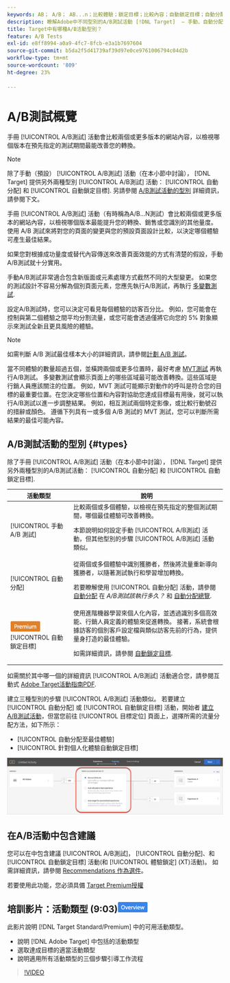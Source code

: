 ```yaml
---
keywords: AB； A/B； AB...n；比較體驗；鎖定目標；比較內容；自動鎖定目標；自動分配
description: 瞭解Adobe中不同型別的A/B測試活動 [!DNL Target]  — 手動、自動分配和自動鎖定目標。 選擇適合您的選擇。
title: Target中有哪種A/B活動型別？
feature: A/B Tests
exl-id: e8ff8994-a0a9-4fc7-8fcb-e3a1b7697604
source-git-commit: b5da2f5d41739af39d97e0ce9761006794c04d2b
workflow-type: tm+mt
source-wordcount: '809'
ht-degree: 23%

---
```


# A/B測試概覽

手冊 [!UICONTROL A/B測試] 活動會比較兩個或更多版本的網站內容，以檢視哪個版本在預先指定的測試期間最能改善您的轉換。

>[!NOTE]
>
>除了手動（預設） [!UICONTROL A/B測試] 活動（在本小節中討論）， [!DNL Target] 提供另外兩種型別 [!UICONTROL A/B測試] 活動： [!UICONTROL 自動分配] 和 [!UICONTROL 自動鎖定目標]. 另請參閱 [A/B測試活動的型別](#types) 詳細資訊，請參閱下文。

手冊 [!UICONTROL A/B測試] 活動（有時稱為A/B...N測試）會比較兩個或更多版本的網站內容，以檢視哪個版本最能提升您的轉換、銷售或您識別的其他量度。 使用 A/B 測試來將對您的頁面的變更與您的預設頁面設計比較，以決定哪個體驗可產生最佳結果。

如果您對根據成功量度或替代內容傳送來改善頁面效能的方式有清楚的假設，手動A/B測試就十分實用。

手動A/B測試非常適合包含新版面或元素處理方式截然不同的大型變更。 如果您的測試設計不容易分解為個別頁面元素，您應先執行A/B測試，再執行 [多變數測試](/help/main/c-activities/c-multivariate-testing/multivariate-testing.md).

設定A/B測試時，您可以決定可看見每個體驗的訪客百分比。 例如，您可能會在控制與第二個體驗之間平均分割流量，或您可能會透過僅將它向您的 5% 對象顯示來測試全新且更具風險的體驗。

>[!NOTE]
>
>如需判斷 A/B 測試最佳樣本大小的詳細資訊，請參閱[計劃 A/B 測試](/help/main/c-activities/t-test-ab/sample-size-determination.md)。

當不同體驗的數量超過五個，並橫跨兩個或更多位置時，最好考慮 [MVT測試](/help/main/c-activities/c-multivariate-testing/multivariate-testing.md) 再執行A/B測試。 多變數測試會顯示頁面上的哪些區域最可能改善轉換。這些區域是行銷人員應該關注的位置。 例如，MVT 測試可能顯示對動作的呼叫是符合您的目標的最重要位置。在您決定哪些位置和內容對協助您達成目標最有用後，就可以執行A/B測試以進一步調整結果。 例如，相互測試兩個特定影像，或比較行動號召的措辭或顏色。 遵循下列具有一或多個 A/B 測試的 MVT 測試，您可以判斷所需結果的最佳可能內容。

## A/B測試活動的型別 {#types}

除了手冊 [!UICONTROL A/B測試] 活動（在本小節中討論）， [!DNL Target] 提供另外兩種型別的A/B測試活動： [!UICONTROL 自動分配] 和 [!UICONTROL 自動鎖定目標].

| 活動類型 | 說明 |
| --- | --- |
| [!UICONTROL 手動 A/B 測試] | 比較兩個或多個體驗，以檢視在預先指定的整個測試期間，哪個最佳體驗可改善轉換。<P>本節說明如何設定手動 [!UICONTROL A/B測試] 活動，但其他型別的步驟 [!UICONTROL A/B測試] 活動類似。 |
| [!UICONTROL 自動分配] | 從兩個或多個體驗中識別獲勝者，然後將流量重新導向獲勝者，以隨著測試執行和學習增加轉換。<P>若要瞭解使用 [!UICONTROL 自動分配] 活動，請參閱 [自動分配](/help/main/c-activities/t-test-ab/sample-size-determination.md#auto-allocate) 在 *A/B測試該執行多久？* 和 [自動分配總覽](/help/main/c-activities/automated-traffic-allocation/automated-traffic-allocation.md). |
| ![Premium徽章](/help/main/assets/premium.png) [!UICONTROL 自動鎖定目標] | 使用進階機器學習來個人化內容，並透過識別多個高效能、行銷人員定義的體驗來促進轉換。 接著，系統會根據訪客的個別客戶設定檔與類似訪客先前的行為，提供量身打造的最佳體驗。<P>如需詳細資訊，請參閱 [自動鎖定目標](/help/main/c-activities/auto-target/auto-target-to-optimize.md). |

如需關於其中哪一個的詳細資訊 [!UICONTROL A/B測試] 活動適合您，請參閱互動式 [Adobe Target活動指南PDF](/help/main/c-activities/target-activities-guide.md).

建立三種型別的步驟 [!UICONTROL A/B測試] 活動類似。 若要建立 [!UICONTROL 自動分配] 或 [!UICONTROL 自動鎖定目標] 活動，開始者 [建立A/B測試活動](/help/main/c-activities/t-test-ab/t-test-create-ab/test-create-ab.md)，但當您前往 [!UICONTROL 目標定位] 頁面上，選擇所需的流量分配方法，如下所示：

* [!UICONTROL 自動分配至最佳體驗]
* [!UICONTROL 針對個人化體驗自動鎖定目標]

![流量分配方法設定](/help/main/c-activities/t-test-ab/t-test-create-ab/assets/traffic-allocation-method.png)

## 在A/B活動中包含建議

您可以在中包含建議 [!UICONTROL A/B測試]， [!UICONTROL 自動分配]、和 [!UICONTROL 自動鎖定目標] 活動(和 [!UICONTROL 體驗鎖定] (XT)活動)。 如需詳細資訊，請參閱 [Recommendations 作為選件](/help/main/c-recommendations/recommendations-as-an-offer.md)。

若要使用此功能，您必須具備 [Target Premium授權](/help/main/c-intro/intro.md#premium)

## 培訓影片：活動類型 (9:03)![Overview badge](/help/main/assets/overview.png)

此影片說明 [!DNL Target Standard/Premium] 中的可用活動類型。

* 說明 [!DNL Adobe Target] 中包括的活動類型
* 選取達成目標的適當活動類型
* 說明適用所有活動類型的三個步驟引導工作流程

>[!VIDEO](https://video.tv.adobe.com/v/17386)
